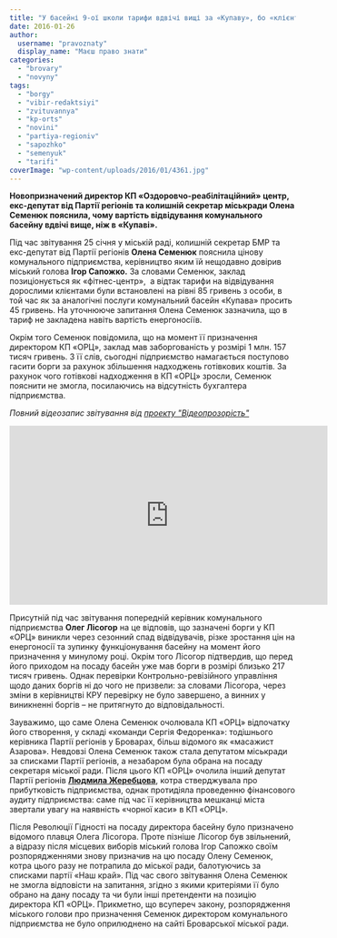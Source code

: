 ```yaml
---
title: "У басейні 9-ої школи тарифи вдвічі вищі за «Купаву», бо «клієнтів зустрічають з посмішкою»"
date: 2016-01-26
author: 
  username: "pravoznaty"
  display_name: "Маєш право знати"
categories: 
  - "brovary"
  - "novyny"
tags: 
  - "borgy"
  - "vibir-redaktsiyi"
  - "zvituvannya"
  - "kp-orts"
  - "novini"
  - "partiya-regioniv"
  - "sapozhko"
  - "semenyuk"
  - "tarifi"
coverImage: "wp-content/uploads/2016/01/4361.jpg"
---
```


**Новопризначений директор КП «Оздоровчо-реабілітаційний» центр, екс-депутат від Партії регіонів та колишній секретар міськради Олена Семенюк пояснила, чому вартість відвідування комунального басейну вдвічі вище, ніж в «Купаві».**

Під час звітування 25 січня у міській раді, колишній секретар БМР та екс-депутат від Партії регіонів **Олена Семенюк** пояснила цінову комунального підприємства, керівництво яким їй нещодавно довірив міський голова **Ігор Сапожко.** За словами Семенюк, заклад позиціонується як «фітнес-центр»,  а відтак тарифи на відвідування дорослими клієнтами були встановлені на рівні 85 гривень з особи, в той час як за аналогічні послуги комунальний басейн «Купава» просить 45 гривень. На уточнююче запитання Олена Семенюк зазначила, що в тариф не закладена навіть вартість енергоносіїв.

Окрім того Семенюк повідомила, що на момент її призначення директором КП «ОРЦ», заклад мав заборгованість у розмірі 1 млн. 157 тисяч гривень. З її слів, сьогодні підприємство намагається поступово гасити борги за рахунок збільшення надходжень готівкових коштів. За рахунок чого готівкові надходження в КП «ОРЦ» зросли, Семенюк пояснити не змогла, посилаючись на відсутність бухгалтера підприємства.

_Повний відеозапис звітування від [проекту "Відеопрозорість"](https://www.youtube.com/channel/UCLPNVDseWTor1tSOOY1gOAA/videos)_

<iframe src="https://www.youtube.com/embed/-wCNQpABQVs" width="560" height="315" frameborder="0" allowfullscreen="allowfullscreen"></iframe>

Присутній під час звітування попередній керівник комунального підприємства **Олег Лісогор** на це відповів, що зазначені борги у КП «ОРЦ» виникли через сезонний спад відвідувачів, різке зростання цін на енергоносії та зупинку функціонування басейну на момент його призначення у минулому році. Окрім того Лісогор підтвердив, що перед його приходом на посаду басейн уже мав борги в розмірі близько 217 тисяч гривень. Однак перевірки Контрольно-ревізійного управління щодо даних боргів ні до чого не призвели: за словами Лісогора, через зміни в керівництві КРУ перевірку не було завершено, а винних у виникненні боргів – не притягнуто до відповідальності.

Зауважимо, що саме Олена Семенюк очолювала КП «ОРЦ» відпочатку його створення, у складі «команди Сергія Федоренка»: тодішнього керівника Партії регіонів у Броварах, більш відомого як «масажист Азарова». Невдовзі Олена Семенюк також стала депутатом міськради за списками Партії регіонів, а незабаром була обрана на посаду секретаря міської ради. Після цього КП «ОРЦ» очолила інший депутат Партії регіонів **[Людмила Жеребцова](https://www.youtube.com/watch?v=iOt0Niz8iGQ)**, котра стверджувала про прибутковість підприємства, однак протидіяла проведенню фінансового аудиту підприємства: саме під час її керівництва мешканці міста звертали увагу на наявність «чорної каси» в КП «ОРЦ».

Після Революції Гідності на посаду директора басейну було призначено відомого плавця Олега Лісогора. Проте пізніше Лісогор був звільнений, а відразу після місцевих виборів міський голова Ігор Сапожко своїм розпорядженнями знову призначив на цю посаду Олену Семенюк, котра цього разу не потрапила до міської ради, балотуючись за списками партії «Наш край». Під час свого звітування Олена Семенюк не змогла відповісти на запитання, згідно з якими критеріями її було обрано на дану посаду та чи були інші претенденти на позицію директора КП «ОРЦ». Прикметно, що всупереч закону, розпорядження міського голови про призначення Семенюк директором комунального підприємства не було оприлюднено на сайті Броварської міської ради.
